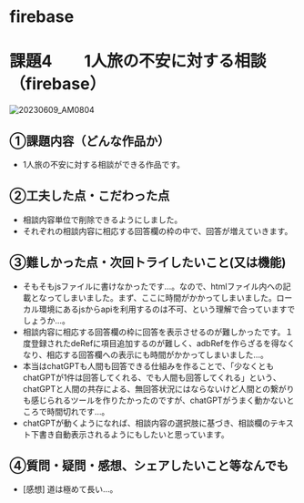 # firebase
# 課題4　　1人旅の不安に対する相談　（firebase）
![20230609_AM0804](https://github.com/yuufujita/firebase/assets/132199877/ee443125-4b71-4cec-8641-84343b0605a4)
## ①課題内容（どんな作品か）
- 1人旅の不安に対する相談ができる作品です。

## ②工夫した点・こだわった点
- 相談内容単位で削除できるようにしました。
- それぞれの相談内容に相応する回答欄の枠の中で、回答が増えていきます。

## ③難しかった点・次回トライしたいこと(又は機能)
- そもそもjsファイルに書けなかったです…。なので、htmlファイル内への記載となってしまいました。まず、ここに時間がかかってしまいました。ローカル環境にあるjsからapiを利用するのは不可、という理解で合っていますでしょうか…。
- 相談内容に相応する回答欄の枠に回答を表示させるのが難しかったです。１度登録されたdeRefに項目追加するのが難しく、adbRefを作らざるを得なくなり、相応する回答欄への表示にも時間がかかってしまいました…。
- 本当はchatGPTも人間も回答できる仕組みを作ることで、「少なくともchatGPTが1件は回答してくれる、でも人間も回答してくれる」という、chatGPTと人間の共存による、無回答状況にはならないけど人間との繋がりも感じられるツールを作りたかったのですが、chatGPTがうまく動かないところで時間切れです…。
- chatGPTが動くようになれば、相談内容の選択肢に基づき、相談欄のテキスト下書き自動表示されるようにもしたいと思っています。

## ④質問・疑問・感想、シェアしたいこと等なんでも
- [感想] 道は極めて長い…。

